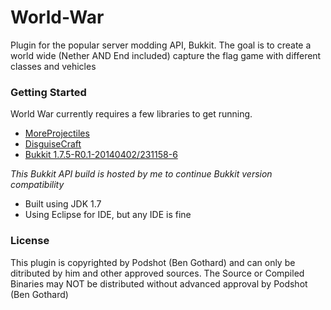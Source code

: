 World-War
=========

Plugin for the popular server modding API, Bukkit. The goal is to create a world wide (Nether AND End included) capture the flag game with different classes and vehicles

### Getting Started

World War currently requires a few libraries to get running. 

* [MoreProjectiles](http://forums.bukkit.org/threads/lib-1-7-moreprojectiles.171927/)
* [DisguiseCraft](http://dev.bukkit.org/bukkit-plugins/disguisecraft/)
* [Bukkit 1.7.5-R0.1-20140402/231158-6](http://dl.dropboxusercontent.com/s/ok9llar7nvja9uy/bukkit-1.7.5-R0.1-20140402.231158-6.jar)

*This Bukkit API build is hosted by me to continue Bukkit version compatibility*
* Built using JDK 1.7
* Using Eclipse for IDE, but any IDE is fine

### License

This plugin is copyrighted by Podshot (Ben Gothard) and can only be ditributed by him and other approved sources. The Source or Compiled Binaries may NOT be distributed without advanced approval by Podshot (Ben Gothard)
